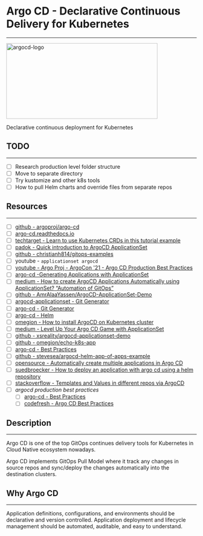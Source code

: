 # Argo CD - Declarative Continuous Delivery for Kubernetes
---
<img src="https://cncf-branding.netlify.app/img/projects/argo/horizontal/color/argo-horizontal-color.png" alt="argocd-logo" width="400" height="200" alt="helm-logo" />

Declarative continuous deployment for Kubernetes

## TODO
---
- [ ] Research production level folder structure
- [ ] Move to separate directory
- [ ] Try kustomize and other k8s tools
- [ ] How to pull Helm charts and override files from separate repos

## Resources
---
- [ ] [github - argoproj/argo-cd](https://github.com/argoproj/argo-cd)
- [ ] [argo-cd.readthedocs.io](https://argo-cd.readthedocs.io/en/stable/)
- [ ] [techtarget - Learn to use Kubernetes CRDs in this tutorial example](https://www.techtarget.com/searchitoperations/tip/Learn-to-use-Kubernetes-CRDs-in-this-tutorial-example)
- [ ] [padok - Quick introduction to ArgoCD ApplicationSet](https://www.padok.fr/en/blog/introduction-argocd-applicationset)
- [ ] [github - christianh814/gitops-examples](https://github.com/christianh814/gitops-examples)
- [ ] youtube - `applicationset argocd`
- [ ] [youtube - Argo Proj - ArgoCon '21 - Argo CD Production Best Practices](https://www.youtube.com/watch?v=ESQLqjbM8h0)
- [ ] [argo-cd -Generating Applications with ApplicationSet](https://argo-cd.readthedocs.io/en/stable/user-guide/application-set/)
- [ ] [medium - How to create ArgoCD Applications Automatically using ApplicationSet? “Automation of GitOps”](https://amralaayassen.medium.com/how-to-create-argocd-applications-automatically-using-applicationset-automation-of-the-gitops-59455eaf4f72)
- [ ] [github - AmrAlaaYassen/ArgoCD-ApplicationSet-Demo](https://github.com/AmrAlaaYassen/ArgoCD-ApplicationSet-Demo)
- [ ] [argocd-applicationset - Git Generator](https://argocd-applicationset.readthedocs.io/en/stable/Generators-Git/)
- [ ] [argo-cd - Git Generator](https://argo-cd.readthedocs.io/en/stable/operator-manual/applicationset/Generators-Git/)
- [ ] [argo-cd - Helm](https://argo-cd.readthedocs.io/en/stable/user-guide/helm/)
- [ ] [omegion - How to install ArgoCD on Kubernetes cluster](https://omegion.dev/2021/06/how-to-install-argocd-on-kubernetes-cluster/)
- [ ] [medium - Level Up Your Argo CD Game with ApplicationSet](https://itnext.io/level-up-your-argo-cd-game-with-applicationset-ccd874977c4c)
- [ ] [github - xsreality/argocd-applicationset-demo](https://github.com/xsreality/argocd-applicationset-demo)
- [ ] [github - omegion/echo-k8s-app](https://github.com/omegion/echo-k8s-app)
- [ ] [argo-cd - Best Practices](https://argo-cd.readthedocs.io/en/stable/user-guide/best_practices/)
- [ ] [github - stevesea/argocd-helm-app-of-apps-example](https://github.com/stevesea/argocd-helm-app-of-apps-example)
- [ ] [opensource - Automatically create multiple applications in Argo CD](https://opensource.com/article/21/7/automating-argo-cd)
- [ ] [suedbroecker - How to deploy an application with argo cd using a helm repository](https://suedbroecker.net/2022/07/22/how-to-deploy-an-application-with-argo-cd-using-a-helm-repository/)
- [ ] [stackoverflow - Templates and Values in different repos via ArgoCD](https://stackoverflow.com/questions/73023423/templates-and-values-in-different-repos-via-argocd)
- [ ] *argocd production best practices*
  - [ ] [argo-cd - Best Practices](https://argo-cd.readthedocs.io/en/stable/user-guide/best_practices/)
  - [ ] [codefresh - Argo CD Best Practices](https://codefresh.io/blog/argo-cd-best-practices/)

## Description
---
Argo CD is one of the top GitOps continues delivery tools for Kubernetes in Cloud Native ecosystem nowadays.

Argo CD  implements GitOps Pull Model where it track any changes in source repos and sync/deploy the changes automatically into the destination clusters.

## Why Argo CD
---
Application definitions, configurations, and environments should be declarative and version controlled. Application deployment and lifecycle management should be automated, auditable, and easy to understand.
